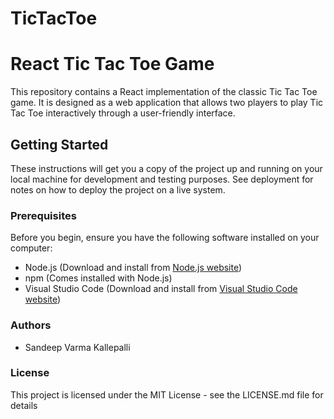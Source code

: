 # TicTacToe
# React Tic Tac Toe Game

This repository contains a React implementation of the classic Tic Tac Toe game. It is designed as a web application that allows two players to play Tic Tac Toe interactively through a user-friendly interface.

## Getting Started

These instructions will get you a copy of the project up and running on your local machine for development and testing purposes. See deployment for notes on how to deploy the project on a live system.

### Prerequisites

Before you begin, ensure you have the following software installed on your computer:

- Node.js (Download and install from [Node.js website](https://nodejs.org/))
- npm (Comes installed with Node.js)
- Visual Studio Code (Download and install from [Visual Studio Code website](https://code.visualstudio.com/))

### Authors

- Sandeep Varma Kallepalli

### License

This project is licensed under the MIT License - see the LICENSE.md file for details


